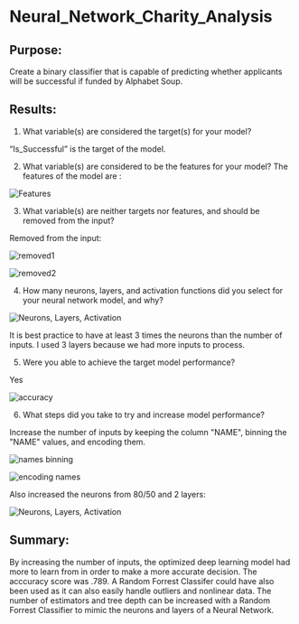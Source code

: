 # Neural_Network_Charity_Analysis
## Purpose:

Create a binary classifier that is capable of predicting whether applicants will be successful if funded by Alphabet Soup. 

## Results:


1.	What variable(s) are considered the target(s) for your model?

“Is_Successful” is the target of the model.

2.	What variable(s) are considered to be the features for your model?
The features of the model are :

![Features](https://user-images.githubusercontent.com/92542382/158071745-3c280bf2-738e-4741-8929-2a0647fea6e0.PNG)


3.	What variable(s) are neither targets nor features, and should be removed from the input?

Removed from the input:

![removed1](https://user-images.githubusercontent.com/92542382/158071858-583bbcbb-076a-4cf9-9072-46359e272bb9.PNG)

![removed2](https://user-images.githubusercontent.com/92542382/158071863-f6d95585-831c-4724-a697-9f98132f4560.PNG)

4.	How many neurons, layers, and activation functions did you select for your neural network model, and why?


![Neurons, Layers, Activation](https://user-images.githubusercontent.com/92542382/158071949-cee9f2c9-11a9-4957-9a0d-87c6a66f9603.PNG)


It is best practice to have at least 3 times the neurons than the number of inputs. I used 3 layers because we had more inputs to process.

5.  Were you able to achieve the target model performance?

Yes

![accuracy](https://user-images.githubusercontent.com/92542382/158072168-ec3af8d4-eec0-43ce-a897-4da40f53d1ed.PNG)

6.  What steps did you take to try and increase model performance?

Increase the number of inputs by keeping the column "NAME", binning the "NAME" values, and encoding them. 

![names binning](https://user-images.githubusercontent.com/92542382/158072260-4f6d2784-0554-4fb5-9885-a97c64ac17ba.PNG)

![encoding names](https://user-images.githubusercontent.com/92542382/158072293-4d495cbf-1fd2-4444-8e0c-49bd651d9dec.PNG)

Also increased the neurons from 80/50 and 2 layers:

![Neurons, Layers, Activation](https://user-images.githubusercontent.com/92542382/158072423-9d232aa2-3f8a-4deb-b6ef-96ba2e593f2c.PNG)

## Summary:

By increasing the number of inputs, the optimized deep learning model had more to learn from in order to make a more accurate decision. The acccuracy score was .789. A Random Forrest Classifer could have also been used as it can also easily handle outliers and nonlinear data. The number of estimators and tree depth can be increased with a Random Forrest Classifier to mimic the neurons and layers of a Neural Network. 





